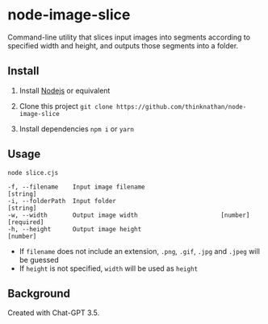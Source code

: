 # node-image-slice

Command-line utility that slices input images into segments according to specified width and height, and outputs those segments into a folder.

## Install

1. Install [Nodejs](https://nodejs.org/en) or equivalent

2. Clone this project
   `git clone https://github.com/thinknathan/node-image-slice`

3. Install dependencies
   `npm i`
   or
   `yarn`

## Usage

`node slice.cjs`

```
-f, --filename    Input image filename                                [string]
-i, --folderPath  Input folder                                        [string]
-w, --width       Output image width                       [number] [required]
-h, --height      Output image height                                 [number]
```

- If `filename` does not include an extension, `.png`, `.gif`, `.jpg` and `.jpeg` will be guessed
- If `height` is not specified, `width` will be used as `height`

## Background

Created with Chat-GPT 3.5.
